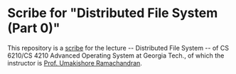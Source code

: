 # Scribe for "Distributed File System (Part 0)"

This repository is a [scribe](./scribe02.pdf) for the lecture -- Distributed File System -- of CS 6210/CS 4210 Advanced Operating System at Georgia Tech., of which the instructor is [Prof. Umakishore Ramachandran](https://www.cc.gatech.edu/~rama/).

